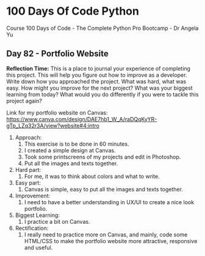 # 100 Days Of Code Python
Course 100 Days of Code - The Complete Python Pro Bootcamp - Dr Angela Yu

## Day 82 - Portfolio Website

**Reflection Time:**
This is a place to journal your experience of completing this project. This will help you figure out how to improve as a developer.
Write down how you approached the project. What was hard, what was easy. How might you improve for the next project? What was your biggest learning from today? What would you do differently if you were to tackle this project again?

Link for my portfolio website on Canvas:
https://www.canva.com/design/DAE7hb1_W_A/raDQqKyYR-gTp_LZq32r3A/view?website#4:intro

1. Approach:
	1. This exercise is to be done in 60 minutes.
	2. I created a simple design at Canvas.
	3. Took some printscreens of my projects and edit in Photoshop.
	4. Put all the images and texts together.
6. Hard part:
	1. For me, it was to think about colors and what to write.
8. Easy part:
    1. Canvas is simple, easy to put all the images and texts together.
9. Improvement:
    1. I need to have a better understanding in UX/UI to create a nice look portfolio.
10. Biggest Learning:
    1. I practice a bit on Canvas.
11. Rectification:
    1. I really need to practice more on Canvas, and mainly, code some HTML/CSS to make the portfolio website more attractive, responsive and useful.